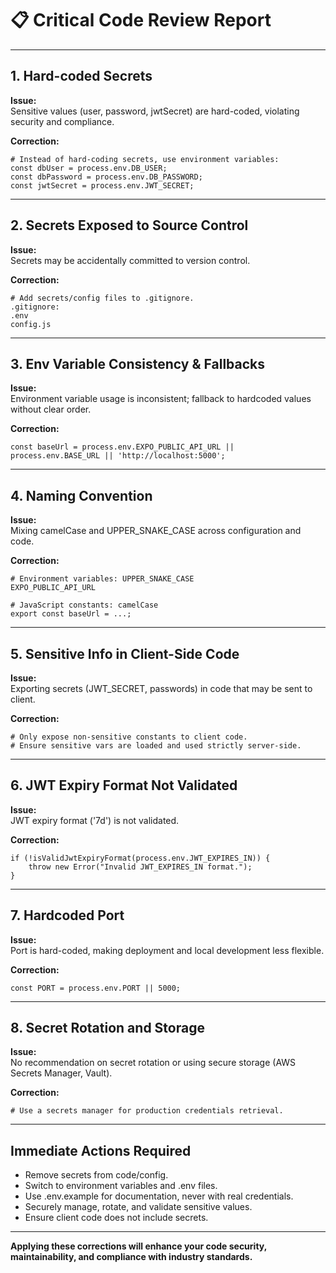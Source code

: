 # 📋 Critical Code Review Report

---

## 1. **Hard-coded Secrets**

**Issue:**  
Sensitive values (user, password, jwtSecret) are hard-coded, violating security and compliance.

**Correction:**
```pseudo
# Instead of hard-coding secrets, use environment variables:
const dbUser = process.env.DB_USER;
const dbPassword = process.env.DB_PASSWORD;
const jwtSecret = process.env.JWT_SECRET;
```

---

## 2. **Secrets Exposed to Source Control**

**Issue:**  
Secrets may be accidentally committed to version control.

**Correction:**
```pseudo
# Add secrets/config files to .gitignore.
.gitignore:
.env
config.js
```

---

## 3. **Env Variable Consistency & Fallbacks**

**Issue:**  
Environment variable usage is inconsistent; fallback to hardcoded values without clear order.

**Correction:**
```pseudo
const baseUrl = process.env.EXPO_PUBLIC_API_URL || process.env.BASE_URL || 'http://localhost:5000';
```

---

## 4. **Naming Convention**

**Issue:**  
Mixing camelCase and UPPER_SNAKE_CASE across configuration and code.

**Correction:**
```pseudo
# Environment variables: UPPER_SNAKE_CASE
EXPO_PUBLIC_API_URL

# JavaScript constants: camelCase
export const baseUrl = ...;
```

---

## 5. **Sensitive Info in Client-Side Code**

**Issue:**  
Exporting secrets (JWT_SECRET, passwords) in code that may be sent to client.

**Correction:**
```pseudo
# Only expose non-sensitive constants to client code.
# Ensure sensitive vars are loaded and used strictly server-side.
```

---

## 6. **JWT Expiry Format Not Validated**

**Issue:**  
JWT expiry format ('7d') is not validated.

**Correction:**
```pseudo
if (!isValidJwtExpiryFormat(process.env.JWT_EXPIRES_IN)) {
    throw new Error("Invalid JWT_EXPIRES_IN format.");
}
```

---

## 7. **Hardcoded Port**

**Issue:**  
Port is hard-coded, making deployment and local development less flexible.

**Correction:**
```pseudo
const PORT = process.env.PORT || 5000;
```

---

## 8. **Secret Rotation and Storage**

**Issue:**  
No recommendation on secret rotation or using secure storage (AWS Secrets Manager, Vault).

**Correction:**
```pseudo
# Use a secrets manager for production credentials retrieval.
```

---

## **Immediate Actions Required**

- Remove secrets from code/config.
- Switch to environment variables and .env files.
- Use .env.example for documentation, never with real credentials.
- Securely manage, rotate, and validate sensitive values.
- Ensure client code does not include secrets.

---

**Applying these corrections will enhance your code security, maintainability, and compliance with industry standards.**